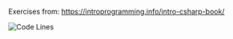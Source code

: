 Exercises from: https://introprogramming.info/intro-csharp-book/

![Code Lines](https://img.shields.io/tokei/lines/github.com/krasipeace/-Fundamentals-of-Computer-Programming-with-Csharp---book)
